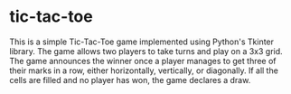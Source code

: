 # tic-tac-toe
This is a simple Tic-Tac-Toe game implemented using Python's Tkinter library. The game allows two players to take turns and play on a 3x3 grid. The game announces the winner once a player manages to get three of their marks in a row, either horizontally, vertically, or diagonally. If all the cells are filled and no player has won, the game declares a draw.
